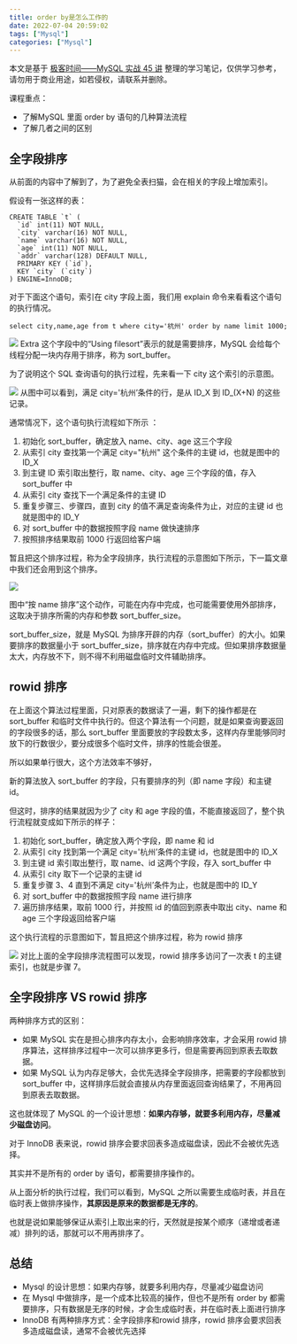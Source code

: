 ```yaml
---
title: order by是怎么工作的
date: 2022-07-04 20:59:02
tags: ["Mysql"]
categories: ["Mysql"]
---
```


本文是基于 [极客时间——MySQL 实战 45 讲](https://time.geekbang.org/column/intro/100020801) 整理的学习笔记，仅供学习参考，请勿用于商业用途，如若侵权，请联系并删除。

课程重点：
* 了解MySQL 里面 order by 语句的几种算法流程
* 了解几者之间的区别

<!-- more -->

## 全字段排序
从前面的内容中了解到了，为了避免全表扫猫，会在相关的字段上增加索引。

假设有一张这样的表：
```mysql
CREATE TABLE `t` (
  `id` int(11) NOT NULL,
  `city` varchar(16) NOT NULL,
  `name` varchar(16) NOT NULL,
  `age` int(11) NOT NULL,
  `addr` varchar(128) DEFAULT NULL,
  PRIMARY KEY (`id`),
  KEY `city` (`city`)
) ENGINE=InnoDB;
```

对于下面这个语句，索引在 city 字段上面，我们用 explain 命令来看看这个语句的执行情况。

```mysql
select city,name,age from t where city='杭州' order by name limit 1000;
```

![](https://cdn.jsdelivr.net/gh/0xAiKang/CDN/blog/images/20220704205956.png)
Extra 这个字段中的“Using filesort”表示的就是需要排序，MySQL 会给每个线程分配一块内存用于排序，称为 sort_buffer。

为了说明这个 SQL 查询语句的执行过程，先来看一下 city 这个索引的示意图。

![](https://cdn.jsdelivr.net/gh/0xAiKang/CDN/blog/images/20220704210012.png)
从图中可以看到，满足 city='杭州’条件的行，是从 ID_X 到 ID_(X+N) 的这些记录。

通常情况下，这个语句执行流程如下所示 ：
1. 初始化 sort_buffer，确定放入 name、city、age 这三个字段
2. 从索引 city 查找第一个满足 city="杭州" 这个条件的主键 id，也就是图中的 ID_X
3. 到主键 ID 索引取出整行，取 name、city、age 三个字段的值，存入 sort_buffer 中
4. 从索引 city 查找下一个满足条件的主键 ID
5. 重复步骤三、步骤四，直到 city 的值不满足查询条件为止，对应的主键 id 也就是图中的 ID_Y
6. 对 sort_buffer 中的数据按照字段 name 做快速排序
7. 按照排序结果取前 1000 行返回给客户端

暂且把这个排序过程，称为全字段排序，执行流程的示意图如下所示，下一篇文章中我们还会用到这个排序。

![](https://cdn.jsdelivr.net/gh/0xAiKang/CDN/blog/images/20220704210038.png)

图中“按 name 排序”这个动作，可能在内存中完成，也可能需要使用外部排序，这取决于排序所需的内存和参数 sort_buffer_size。

sort_buffer_size，就是 MySQL 为排序开辟的内存（sort_buffer）的大小。如果要排序的数据量小于 sort_buffer_size，排序就在内存中完成。但如果排序数据量太大，内存放不下，则不得不利用磁盘临时文件辅助排序。

## rowid 排序
在上面这个算法过程里面，只对原表的数据读了一遍，剩下的操作都是在 sort_buffer 和临时文件中执行的。但这个算法有一个问题，就是如果查询要返回的字段很多的话，那么 sort_buffer 里面要放的字段数太多，这样内存里能够同时放下的行数很少，要分成很多个临时文件，排序的性能会很差。

所以如果单行很大，这个方法效率不够好，

新的算法放入 sort_buffer 的字段，只有要排序的列（即 name 字段）和主键 id。

但这时，排序的结果就因为少了 city 和 age 字段的值，不能直接返回了，整个执行流程就变成如下所示的样子：
1. 初始化 sort_buffer，确定放入两个字段，即 name 和 id
2. 从索引 city 找到第一个满足 city='杭州’条件的主键 id，也就是图中的 ID_X
3. 到主键 id 索引取出整行，取 name、id 这两个字段，存入 sort_buffer 中
4. 从索引 city 取下一个记录的主键 id
5. 重复步骤 3、4 直到不满足 city='杭州’条件为止，也就是图中的 ID_Y
6. 对 sort_buffer 中的数据按照字段 name 进行排序
7. 遍历排序结果，取前 1000 行，并按照 id 的值回到原表中取出 city、name 和 age 三个字段返回给客户端

这个执行流程的示意图如下，暂且把这个排序过程，称为 rowid 排序

![](https://cdn.jsdelivr.net/gh/0xAiKang/CDN/blog/images/20220704210130.png)
对比上面的全字段排序流程图可以发现，rowid 排序多访问了一次表 t 的主键索引，也就是步骤 7。

## 全字段排序 VS rowid 排序
两种排序方式的区别：
* 如果 MySQL 实在是担心排序内存太小，会影响排序效率，才会采用 rowid 排序算法，这样排序过程中一次可以排序更多行，但是需要再回到原表去取数据。
* 如果 MySQL 认为内存足够大，会优先选择全字段排序，把需要的字段都放到 sort_buffer 中，这样排序后就会直接从内存里面返回查询结果了，不用再回到原表去取数据。

这也就体现了 MySQL 的一个设计思想：**如果内存够，就要多利用内存，尽量减少磁盘访问**。

对于 InnoDB 表来说，rowid 排序会要求回表多造成磁盘读，因此不会被优先选择。

其实并不是所有的 order by 语句，都需要排序操作的。

从上面分析的执行过程，我们可以看到，MySQL 之所以需要生成临时表，并且在临时表上做排序操作，**其原因是原来的数据都是无序的**。

也就是说如果能够保证从索引上取出来的行，天然就是按某个顺序（递增或者递减）排列的话，那就可以不用再排序了。

## 总结
* Mysql 的设计思想：如果内存够，就要多利用内存，尽量减少磁盘访问
* 在 Mysql 中做排序，是一个成本比较高的操作，但也不是所有 order by 都需要排序，只有数据是无序的时候，才会生成临时表，并在临时表上面进行排序
* InnoDB 有两种排序方式：全字段排序和rowid 排序，rowid 排序会要求回表多造成磁盘读，通常不会被优先选择